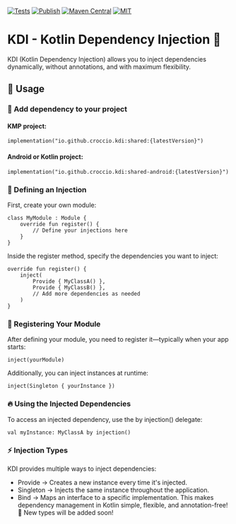 [![Tests](https://github.com/croccio/kdi/actions/workflows/test.yml/badge.svg)](https://github.com/croccio/kdi/actions/workflows/test.yml)
[![Publish](https://github.com/croccio/kdi/actions/workflows/publish.yml/badge.svg)](https://github.com/croccio/kdi/actions/workflows/publish.yml)
[![Maven Central](https://img.shields.io/maven-central/v/io.github.croccio.kdi/shared)](https://central.sonatype.com/search?q=io.github.croccio.kdi)
[![MIT](https://img.shields.io/github/license/croccio/kdi)](https://github.com/croccio/KDI-Kotlin-Dependency-Injection/blob/main/LICENSE.txt)

# KDI - Kotlin Dependency Injection 🚀
KDI (Kotlin Dependency Injection) allows you to inject dependencies dynamically, without annotations, and with maximum flexibility.

## 📌 Usage

### 🔹 Add dependency to your project
#### KMP project:
```
implementation("io.github.croccio.kdi:shared:{latestVersion}")
```
#### Android or Kotlin project:
```
implementation("io.github.croccio.kdi:shared-android:{latestVersion}")
```

### 🔹 Defining an Injection
First, create your own module:
```
class MyModule : Module {
    override fun register() {
        // Define your injections here
    }
}
```

Inside the register method, specify the dependencies you want to inject:
```
override fun register() {
    inject(
        Provide { MyClassA() },
        Provide { MyClassB() },
        // Add more dependencies as needed
    )
}
```

### 🔹 Registering Your Module
After defining your module, you need to register it—typically when your app starts:
```
inject(yourModule)
```

Additionally, you can inject instances at runtime:
```
inject(Singleton { yourInstance })
```

### 🔥 Using the Injected Dependencies
To access an injected dependency, use the by injection() delegate:
```
val myInstance: MyClassA by injection()
```

### ⚡ Injection Types
KDI provides multiple ways to inject dependencies:
- Provide → Creates a new instance every time it's injected.
- Singleton → Injects the same instance throughout the application.
- Bind → Maps an interface to a specific implementation.
This makes dependency management in Kotlin simple, flexible, and annotation-free! 🚀
New types will be added soon!